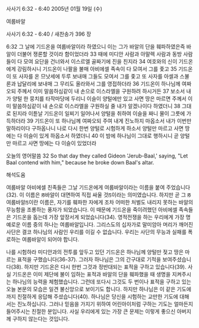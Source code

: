 사사기 6:32 - 6:40 
2005년 01월 19일 (수)

여룹바알



사사기 6:32 - 6:40 / 새찬송가 396 장


6:32 그 날에 기드온을 여룹바알이라 하였으니 이는 그가 바알의 단을 훼파하였은즉 바알이 더불어 쟁론할 것이라 함이었더라 33 때에 미디안 사람과 아말렉 사람과 동방 사람들이 다 모여 요단을 건너와서 이스르엘 골짜기에 진을 친지라 34 여호와의 신이 기드온에게 강림하시니 기드온이 나팔을 불매 아비에셀 족속이 다 모여서 그를 좇고 35 기드온이 또 사자를 온 므낫세에 두루 보내매 그들도 모여서 그를 좇고 또 사자를 아셀과 스불론과 납달리에 보내매 그 무리도 올라와서 그를 영접하더라 36 기드온이 하나님께 여짜오되 주께서 이미 말씀하심같이 내 손으로 이스라엘을 구원하려 하시거든 37 보소서 내가 양털 한 뭉치를 타작마당에 두리니 이슬이 양털에만 있고 사면 땅은 마르면 주께서 이미 말씀하심같이 내 손으로 이스라엘을 구원하실 줄 내가 알겠나이다 하였더니 38 그대로 된지라 이튿날 기드온이 일찌기 일어나서 양털을 취하여 이슬을 짜니 물이 그릇에 가득하더라 39 기드온이 또 하나님께 여짜오되 주여 내게 진노하지 마옵소서 내가 이번만 말하리이다 구하옵나니 나로 다시 한번 양털로 시험하게 하소서 양털만 마르고 사면 땅에는 다 이슬이 있게 하옵소서 하였더니 40 이 밤에 하나님이 그대로 행하시니 곧 양털만 마르고 사면 땅에는 다 이슬이 있었더라

오늘의 영어말씀
32 So that day they called Gideon 'Jerub-Baal,' saying, "Let Baal contend with him," because he broke down Baal's altar.

해석도움





여룹바알
아비에셀 친족들은 그날 기드온에게 여룹바알이라는 이름을 붙여 주었습니다(32). 이 이름은 ꡐ바알이 대면하여 직접 싸울 것ꡑ이라는 의미였습니다. 하지만 곧 그 ꡐ여룹바알ꡑ이란 이름은, 자기를 훼파한 자에게 조차 어떠한 처벌도 내리지 못하는 바알의 무능함을 조롱하는 풍자가 되었습니다. 이 때문에 기드온을 죽이려했던 아비에셀 족속들은 기드온을 돕는데 가장 앞장서게 되었습니다(34). 영적전쟁을 하는 우리에게 가장 명예로운 이름 중의 하나는 여룹바알입니다. 그리스도의 십자가로 말미암아 머리가 깨어진 사단은 결코 하나님의 사람인 우리를 이길 수 없습니다. 우리는 사단의 무능과 실패를 폭로하는 여룹바알이 되어야 합니다.   

나를 시험하라
미디안과의 전투를 앞두고 있던 기드온은 하나님께 양털만 젖고 땅은 마르는 표적을 구했습니다(36-37). 그러자 하나님은 그의 간구대로 기적을 보여주셨습니다(38). 하지만 기드온은 다시 한번 그것과 정반대되는 표적을 구하고 있습니다(39). 사실 기드온은 이미 제단에 불이 임하는 표적과 바알의 단을 훼파했을 때 생명을 지켜주시는 하나님의 능력을 체험했습니다. 그런데 또다시 그것도 두 번이나 표적을 구하고 있는 오늘 본문의 모습은 일견 불신앙으로 보이기도 합니다. 하지만 하나님은 이 같은 기도에까지 친절하게 응답해 주셨습니다(40). 하나님은 당신을 시험하는 교만한 기도에 대해서는 진노하십니다. 그러나 믿음을 가지기 위하여 어린아이처럼 구하는 기도는 얼마든지 들어주시는 친절한 분입니다. 사실 우리에게 있는 가장 큰 문제는 이렇게 좋으신 아버지께 구하지 않는다는 것입니다.